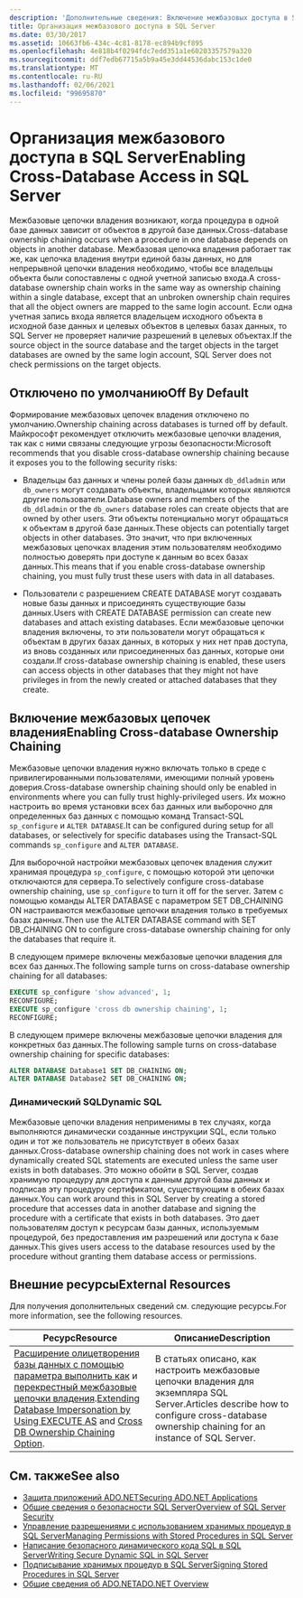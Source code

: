 ```yaml
---
description: 'Дополнительные сведения: Включение межбазовых доступа в SQL Server'
title: Организация межбазового доступа в SQL Server
ms.date: 03/30/2017
ms.assetid: 10663fb6-434c-4c81-8178-ec894b9cf895
ms.openlocfilehash: 4e818b4f0294fdc7edd351a1e60203357579a320
ms.sourcegitcommit: ddf7edb67715a5b9a45e3dd44536dabc153c1de0
ms.translationtype: MT
ms.contentlocale: ru-RU
ms.lasthandoff: 02/06/2021
ms.locfileid: "99695870"
---
```

# <a name="enabling-cross-database-access-in-sql-server"></a><span data-ttu-id="71540-103">Организация межбазового доступа в SQL Server</span><span class="sxs-lookup"><span data-stu-id="71540-103">Enabling Cross-Database Access in SQL Server</span></span>

<span data-ttu-id="71540-104">Межбазовые цепочки владения возникают, когда процедура в одной базе данных зависит от объектов в другой базе данных.</span><span class="sxs-lookup"><span data-stu-id="71540-104">Cross-database ownership chaining occurs when a procedure in one database depends on objects in another database.</span></span> <span data-ttu-id="71540-105">Межбазовая цепочка владения работает так же, как цепочка владения внутри единой базы данных, но для непрерывной цепочки владения необходимо, чтобы все владельцы объекта были сопоставлены с одной учетной записью входа.</span><span class="sxs-lookup"><span data-stu-id="71540-105">A cross-database ownership chain works in the same way as ownership chaining within a single database, except that an unbroken ownership chain requires that all the object owners are mapped to the same login account.</span></span> <span data-ttu-id="71540-106">Если одна учетная запись входа является владельцем исходного объекта в исходной базе данных и целевых объектов в целевых базах данных, то SQL Server не проверяет наличие разрешений в целевых объектах.</span><span class="sxs-lookup"><span data-stu-id="71540-106">If the source object in the source database and the target objects in the target databases are owned by the same login account, SQL Server does not check permissions on the target objects.</span></span>  
  
## <a name="off-by-default"></a><span data-ttu-id="71540-107">Отключено по умолчанию</span><span class="sxs-lookup"><span data-stu-id="71540-107">Off By Default</span></span>  

 <span data-ttu-id="71540-108">Формирование межбазовых цепочек владения отключено по умолчанию.</span><span class="sxs-lookup"><span data-stu-id="71540-108">Ownership chaining across databases is turned off by default.</span></span> <span data-ttu-id="71540-109">Майкрософт рекомендует отключить межбазовые цепочки владения, так как с ними связаны следующие угрозы безопасности:</span><span class="sxs-lookup"><span data-stu-id="71540-109">Microsoft recommends that you disable cross-database ownership chaining because it exposes you to the following security risks:</span></span>  
  
- <span data-ttu-id="71540-110">Владельцы баз данных и члены ролей базы данных `db_ddladmin` или `db_owners` могут создавать объекты, владельцами которых являются другие пользователи.</span><span class="sxs-lookup"><span data-stu-id="71540-110">Database owners and members of the `db_ddladmin` or the `db_owners` database roles can create objects that are owned by other users.</span></span> <span data-ttu-id="71540-111">Эти объекты потенциально могут обращаться к объектам в другой базе данных.</span><span class="sxs-lookup"><span data-stu-id="71540-111">These objects can potentially target objects in other databases.</span></span> <span data-ttu-id="71540-112">Это значит, что при включенных межбазовых цепочках владения этим пользователям необходимо полностью доверять при доступе к данным во всех базах данных.</span><span class="sxs-lookup"><span data-stu-id="71540-112">This means that if you enable cross-database ownership chaining, you must fully trust these users with data in all databases.</span></span>  
  
- <span data-ttu-id="71540-113">Пользователи с разрешением CREATE DATABASE могут создавать новые базы данных и присоединять существующие базы данных.</span><span class="sxs-lookup"><span data-stu-id="71540-113">Users with CREATE DATABASE permission can create new databases and attach existing databases.</span></span> <span data-ttu-id="71540-114">Если межбазовые цепочки владения включены, то эти пользователи могут обращаться к объектам в других базах данных, в которых у них нет прав доступа, из вновь созданных или присоединенных баз данных, которые они создали.</span><span class="sxs-lookup"><span data-stu-id="71540-114">If cross-database ownership chaining is enabled, these users can access objects in other databases that they might not have privileges in from the newly created or attached databases that they create.</span></span>  
  
## <a name="enabling-cross-database-ownership-chaining"></a><span data-ttu-id="71540-115">Включение межбазовых цепочек владения</span><span class="sxs-lookup"><span data-stu-id="71540-115">Enabling Cross-database Ownership Chaining</span></span>  

 <span data-ttu-id="71540-116">Межбазовые цепочки владения нужно включать только в среде с привилегированными пользователями, имеющими полный уровень доверия.</span><span class="sxs-lookup"><span data-stu-id="71540-116">Cross-database ownership chaining should only be enabled in environments where you can fully trust highly-privileged users.</span></span> <span data-ttu-id="71540-117">Их можно настроить во время установки всех баз данных или выборочно для определенных баз данных с помощью команд Transact-SQL `sp_configure` и `ALTER DATABASE`.</span><span class="sxs-lookup"><span data-stu-id="71540-117">It can be configured during setup for all databases, or selectively for specific databases using the Transact-SQL commands `sp_configure` and `ALTER DATABASE`.</span></span>  
  
 <span data-ttu-id="71540-118">Для выборочной настройки межбазовых цепочек владения служит хранимая процедура `sp_configure`, с помощью которой эти цепочки отключаются для сервера.</span><span class="sxs-lookup"><span data-stu-id="71540-118">To selectively configure cross-database ownership chaining, use `sp_configure` to turn it off for the server.</span></span> <span data-ttu-id="71540-119">Затем с помощью команды ALTER DATABASE с параметром SET DB_CHAINING ON настраиваются межбазовые цепочки владения только в требуемых базах данных.</span><span class="sxs-lookup"><span data-stu-id="71540-119">Then use the ALTER DATABASE command with SET DB_CHAINING ON to configure cross-database ownership chaining for only the databases that require it.</span></span>  
  
 <span data-ttu-id="71540-120">В следующем примере включены межбазовые цепочки владения для всех баз данных.</span><span class="sxs-lookup"><span data-stu-id="71540-120">The following sample turns on cross-database ownership chaining for all databases:</span></span>  
  
```sql
EXECUTE sp_configure 'show advanced', 1;  
RECONFIGURE;  
EXECUTE sp_configure 'cross db ownership chaining', 1;  
RECONFIGURE;  
```  
  
 <span data-ttu-id="71540-121">В следующем примере включены межбазовые цепочки владения для конкретных баз данных.</span><span class="sxs-lookup"><span data-stu-id="71540-121">The following sample turns on cross-database ownership chaining for specific databases:</span></span>  
  
```sql
ALTER DATABASE Database1 SET DB_CHAINING ON;  
ALTER DATABASE Database2 SET DB_CHAINING ON;  
```  
  
### <a name="dynamic-sql"></a><span data-ttu-id="71540-122">Динамический SQL</span><span class="sxs-lookup"><span data-stu-id="71540-122">Dynamic SQL</span></span>  

 <span data-ttu-id="71540-123">Межбазовые цепочки владения неприменимы в тех случаях, когда выполняются динамически созданные инструкции SQL, если только один и тот же пользователь не присутствует в обеих базах данных.</span><span class="sxs-lookup"><span data-stu-id="71540-123">Cross-database ownership chaining does not work in cases where dynamically created SQL statements are executed unless the same user exists in both databases.</span></span> <span data-ttu-id="71540-124">Это можно обойти в SQL Server, создав хранимую процедуру для доступа к данным другой базы данных и подписав эту процедуру сертификатом, существующим в обеих базах данных.</span><span class="sxs-lookup"><span data-stu-id="71540-124">You can work around this in SQL Server by creating a stored procedure that accesses data in another database and signing the procedure with a certificate that exists in both databases.</span></span> <span data-ttu-id="71540-125">Это дает пользователям доступ к ресурсам базы данных, используемым процедурой, без предоставления им разрешений или доступа к базе данных.</span><span class="sxs-lookup"><span data-stu-id="71540-125">This gives users access to the database resources used by the procedure without granting them database access or permissions.</span></span>  
  
## <a name="external-resources"></a><span data-ttu-id="71540-126">Внешние ресурсы</span><span class="sxs-lookup"><span data-stu-id="71540-126">External Resources</span></span>  

 <span data-ttu-id="71540-127">Для получения дополнительных сведений см. следующие ресурсы.</span><span class="sxs-lookup"><span data-stu-id="71540-127">For more information, see the following resources.</span></span>  
  
|<span data-ttu-id="71540-128">Ресурс</span><span class="sxs-lookup"><span data-stu-id="71540-128">Resource</span></span>|<span data-ttu-id="71540-129">Описание</span><span class="sxs-lookup"><span data-stu-id="71540-129">Description</span></span>|  
|--------------|-----------------|  
|<span data-ttu-id="71540-130">[Расширение олицетворения базы данных с помощью параметра выполнить как](/previous-versions/sql/sql-server-2008-r2/ms188304(v=sql.105)) и [перекрестный межбазовые цепочки владения](/sql/database-engine/configure-windows/cross-db-ownership-chaining-server-configuration-option).</span><span class="sxs-lookup"><span data-stu-id="71540-130">[Extending Database Impersonation by Using EXECUTE AS](/previous-versions/sql/sql-server-2008-r2/ms188304(v=sql.105)) and [Cross DB Ownership Chaining Option](/sql/database-engine/configure-windows/cross-db-ownership-chaining-server-configuration-option).</span></span>|<span data-ttu-id="71540-131">В статьях описано, как настроить межбазовые цепочки владения для экземпляра SQL Server.</span><span class="sxs-lookup"><span data-stu-id="71540-131">Articles describe how to configure cross-database ownership chaining for an instance of SQL Server.</span></span>|  
  
## <a name="see-also"></a><span data-ttu-id="71540-132">См. также</span><span class="sxs-lookup"><span data-stu-id="71540-132">See also</span></span>

- [<span data-ttu-id="71540-133">Защита приложений ADO.NET</span><span class="sxs-lookup"><span data-stu-id="71540-133">Securing ADO.NET Applications</span></span>](../securing-ado-net-applications.md)
- [<span data-ttu-id="71540-134">Общие сведения о безопасности SQL Server</span><span class="sxs-lookup"><span data-stu-id="71540-134">Overview of SQL Server Security</span></span>](overview-of-sql-server-security.md)
- [<span data-ttu-id="71540-135">Управление разрешениями с использованием хранимых процедур в SQL Server</span><span class="sxs-lookup"><span data-stu-id="71540-135">Managing Permissions with Stored Procedures in SQL Server</span></span>](managing-permissions-with-stored-procedures-in-sql-server.md)
- [<span data-ttu-id="71540-136">Написание безопасного динамического кода SQL в SQL Server</span><span class="sxs-lookup"><span data-stu-id="71540-136">Writing Secure Dynamic SQL in SQL Server</span></span>](writing-secure-dynamic-sql-in-sql-server.md)
- [<span data-ttu-id="71540-137">Подписывание хранимых процедур в SQL Server</span><span class="sxs-lookup"><span data-stu-id="71540-137">Signing Stored Procedures in SQL Server</span></span>](signing-stored-procedures-in-sql-server.md)
- [<span data-ttu-id="71540-138">Общие сведения об ADO.NET</span><span class="sxs-lookup"><span data-stu-id="71540-138">ADO.NET Overview</span></span>](../ado-net-overview.md)
